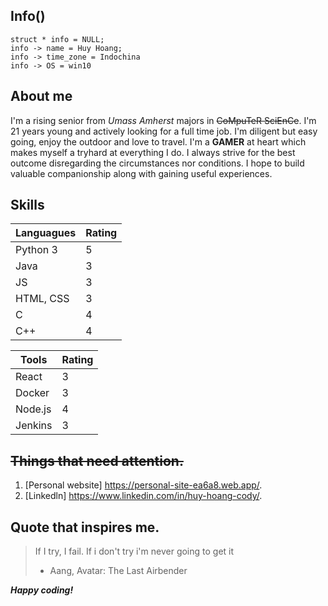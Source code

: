 

## Info()

 `struct * info = NULL;`  
 `info -> name = Huy Hoang;`  
 `info -> time_zone = Indochina`  
 `info -> OS = win10`  

## About me

I'm a rising senior from *Umass Amherst* majors in ~~CoMpuTeR SciEnCe~~. I'm 21 years young and actively looking for a full time job. I'm diligent but easy going, enjoy the outdoor
and love to travel. I'm a **GAMER** at heart which makes myself a tryhard at everything I do. I always strive for the best outcome disregarding the circumstances nor conditions.
I hope to build valuable companionship along with gaining useful experiences. 

## Skills

| Languagues | Rating |
| ----------- | ----------- |
| Python 3| 5 |
| Java | 3 |
|JS| 3 |
|HTML, CSS| 3|
|C| 4|
|C++| 4|  


|Tools | Rating |
|---------|---------|
|React|3|
|Docker| 3|
|Node.js| 4|
|Jenkins| 3|


## ~~Things that need attention.~~ 
1. [Personal website] https://personal-site-ea6a8.web.app/.  
2. [Linkedln] https://www.linkedin.com/in/huy-hoang-cody/.



## Quote that inspires me.
> If I try, I fail. If i don't try i'm never going to get it 
>- Aang, Avatar: The Last Airbender

***Happy coding!***

